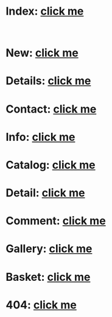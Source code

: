 # Index: [click me](https://kah3vich.github.io/Medina/public/index.html)

<br>

# New: [click me](https://kah3vich.github.io/Medina/public/new.html)

# Details: [click me](https://kah3vich.github.io/Medina/public/details.html)

# Contact: [click me](https://kah3vich.github.io/Medina/public/contact.html)

# Info: [click me](https://kah3vich.github.io/Medina/public/info.html)

# Catalog: [click me](https://kah3vich.github.io/Medina/public/catalog.html)

# Detail: [click me](https://kah3vich.github.io/Medina/public/detail.html)

# Comment: [click me](https://kah3vich.github.io/Medina/public/comment.html)

# Gallery: [click me](https://kah3vich.github.io/Medina/public/gallery.html)

# Basket: [click me](https://kah3vich.github.io/Medina/public/basket.html)

# 404: [click me](https://kah3vich.github.io/Medina/public/404.html)
